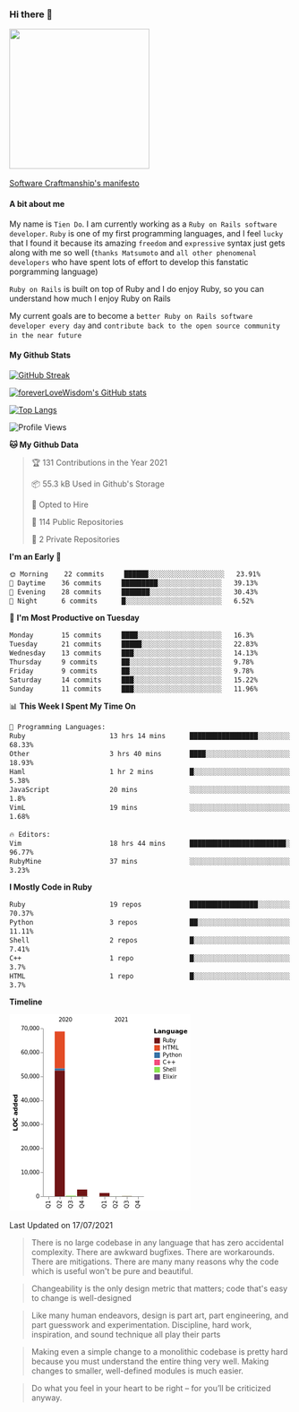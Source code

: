 ### Hi there 👋

<!--
**foreverLoveWisdom/foreverLoveWisdom** is a ✨ _special_ ✨ repository because its `README.md` (this file) appears on your GitHub profile.

Here are some ideas to get you started:

- 🔭 I’m currently working on ...
- 🌱 I’m currently learning ...
- 👯 I’m looking to collaborate on ...
- 🤔 I’m looking for help with ...
- 💬 Ask me about ...
- 📫 How to reach me: ...
- 😄 Pronouns: ...
- ⚡ Fun fact: ...
-->

<img src="https://codecondo.com/wp-content/uploads/2017/09/railslogo.png" width="250" height="250">

[Software Craftmanship's manifesto](http://manifesto.softwarecraftsmanship.org/)

#### A bit about me
My name is `Tien Do`. I am currently working as a `Ruby on Rails software developer`. `Ruby` is one of my first programming languages, and I feel `lucky` that I found it because its amazing `freedom` and `expressive` syntax just gets along with me so well (`thanks Matsumoto` and `all other phenomenal developers` who have spent lots of effort to develop this fanstatic porgramming language)

`Ruby on Rails` is built on top of Ruby and I do enjoy Ruby, so you can understand how much I enjoy Ruby on Rails

My current goals are to become a `better Ruby on Rails software developer every day` and `contribute back to the open source community in the near future`

#### My Github Stats

[![GitHub Streak](https://github-readme-streak-stats.herokuapp.com/?user=foreverLoveWisdom&theme=dracula)](https://git.io/streak-stats)
&nbsp;
&nbsp;

[![foreverLoveWisdom's GitHub stats](https://github-readme-stats.vercel.app/api?username=foreverLoveWisdom&show_icons=true&theme=react&count_private=true)](https://github.com/anuraghazra/github-readme-stats)

[![Top Langs](https://github-readme-stats.vercel.app/api/top-langs/?username=foreverLoveWisdom&show_icons=true&theme=vue-dark)](https://github.com/anuraghazra/github-readme-stats)

<!--START_SECTION:waka-->
![Profile Views](http://img.shields.io/badge/Profile%20Views-27-blue)

**🐱 My Github Data** 

> 🏆 131 Contributions in the Year 2021
 > 
> 📦 55.3 kB Used in Github's Storage 
 > 
> 💼 Opted to Hire
 > 
> 📜 114 Public Repositories 
 > 
> 🔑 2 Private Repositories  
 > 
**I'm an Early 🐤** 

```text
🌞 Morning    22 commits     ██████░░░░░░░░░░░░░░░░░░░   23.91% 
🌆 Daytime    36 commits     █████████░░░░░░░░░░░░░░░░   39.13% 
🌃 Evening    28 commits     ███████░░░░░░░░░░░░░░░░░░   30.43% 
🌙 Night      6 commits      █░░░░░░░░░░░░░░░░░░░░░░░░   6.52%

```
📅 **I'm Most Productive on Tuesday** 

```text
Monday       15 commits     ████░░░░░░░░░░░░░░░░░░░░░   16.3% 
Tuesday      21 commits     █████░░░░░░░░░░░░░░░░░░░░   22.83% 
Wednesday    13 commits     ███░░░░░░░░░░░░░░░░░░░░░░   14.13% 
Thursday     9 commits      ██░░░░░░░░░░░░░░░░░░░░░░░   9.78% 
Friday       9 commits      ██░░░░░░░░░░░░░░░░░░░░░░░   9.78% 
Saturday     14 commits     ███░░░░░░░░░░░░░░░░░░░░░░   15.22% 
Sunday       11 commits     ███░░░░░░░░░░░░░░░░░░░░░░   11.96%

```


📊 **This Week I Spent My Time On** 

```text
💬 Programming Languages: 
Ruby                     13 hrs 14 mins      █████████████████░░░░░░░░   68.33% 
Other                    3 hrs 40 mins       ████░░░░░░░░░░░░░░░░░░░░░   18.93% 
Haml                     1 hr 2 mins         █░░░░░░░░░░░░░░░░░░░░░░░░   5.38% 
JavaScript               20 mins             ░░░░░░░░░░░░░░░░░░░░░░░░░   1.8% 
VimL                     19 mins             ░░░░░░░░░░░░░░░░░░░░░░░░░   1.68%

🔥 Editors: 
Vim                      18 hrs 44 mins      ████████████████████████░   96.77% 
RubyMine                 37 mins             ░░░░░░░░░░░░░░░░░░░░░░░░░   3.23%

```

**I Mostly Code in Ruby** 

```text
Ruby                     19 repos            █████████████████░░░░░░░░   70.37% 
Python                   3 repos             ██░░░░░░░░░░░░░░░░░░░░░░░   11.11% 
Shell                    2 repos             █░░░░░░░░░░░░░░░░░░░░░░░░   7.41% 
C++                      1 repo              █░░░░░░░░░░░░░░░░░░░░░░░░   3.7% 
HTML                     1 repo              █░░░░░░░░░░░░░░░░░░░░░░░░   3.7%

```


**Timeline**

![Chart not found](https://raw.githubusercontent.com/foreverLoveWisdom/foreverLoveWisdom/main/charts/bar_graph.png) 


 Last Updated on 17/07/2021
<!--END_SECTION:waka-->


> There is no large codebase in any language that has zero accidental complexity. There are awkward bugfixes. There are workarounds. There are mitigations.
> There are many many reasons why the code which is useful won't be pure and beautiful.

> Changeability is the only design metric that matters; code that's easy to change is well-designed

> Like many human endeavors, design is part art, part engineering, and part guesswork and experimentation. Discipline, hard work, inspiration, and sound technique all play their parts

> Mak­ing even a sim­ple change to a mono­lith­ic code­base is pret­ty hard because you must under­stand the entire thing very well. Mak­ing changes to small­er, well-defined mod­ules is much easier.
 
 > Do what you feel in your heart to be right – for you’ll be criticized anyway.
